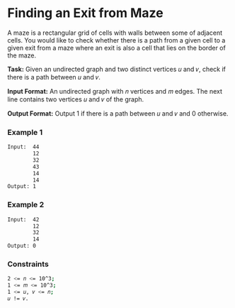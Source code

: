# Finding an Exit from Maze

A maze is a rectangular grid of cells with walls between some of adjacent cells.
You would like to check whether there is a path from a given cell to a given
exit from a maze where an exit is also a cell that lies on the border of the maze.

**Task:** Given an undirected graph and two distinct vertices 𝑢 and 𝑣, check if there is a path between 𝑢 and 𝑣.

**Input Format:** An undirected graph with 𝑛 vertices and 𝑚 edges. The next line contains two vertices 𝑢
and 𝑣 of the graph.

**Output Format:** Output 1 if there is a path between 𝑢 and 𝑣 and 0 otherwise.

### Example 1
```sh
Input:  44
        12
        32
        43
        14
        14
Output: 1
```

### Example 2
```sh
Input:  42
        12
        32
        14
Output: 0
```

### Constraints
```sh
2 <= 𝑛 <= 10^3; 
1 <= 𝑚 <= 10^3; 
1 <= 𝑢, 𝑣 <= 𝑛; 
𝑢 != 𝑣.
```

